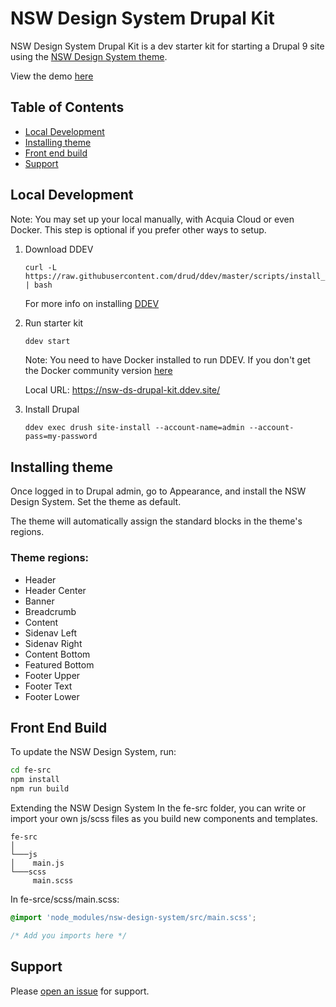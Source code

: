 # NSW Design System Drupal Kit

NSW Design System Drupal Kit is a dev starter kit for starting a Drupal 9 site using the [NSW Design System theme](https://github.com/digitalnsw/nsw-design-system).

View the demo [here](https://dev-drupal-dev-kit-demo.pantheonsite.io)

## Table of Contents

- [Local Development](#local-development)
- [Installing theme](#installing-theme)
- [Front end build](#front-end-build)
- [Support](#support)

## Local Development
Note: You may set up your local manually, with Acquia Cloud or even Docker. This step is optional if you prefer other ways to setup.

1. Download DDEV
    ```
    curl -L https://raw.githubusercontent.com/drud/ddev/master/scripts/install_ddev.sh | bash
    ```
    For more info on installing [DDEV](https://ddev.readthedocs.io/en/stable/)
2. Run starter kit
    ```sh
    ddev start
    ```
    Note: You need to have Docker installed to run DDEV. If you don't get the Docker community version [here](https://hub.docker.com/search?type=edition&offering=community)

    Local URL: https://nsw-ds-drupal-kit.ddev.site/

3. Install Drupal
    ```
    ddev exec drush site-install --account-name=admin --account-pass=my-password
    ```

## Installing theme
Once logged in to Drupal admin, go to Appearance, and install the NSW Design System. Set the theme as default.

The theme will automatically assign the standard blocks in the theme's regions.


### Theme regions:
  - Header
  - Header Center
  - Banner
  - Breadcrumb
  - Content
  - Sidenav Left
  - Sidenav Right
  - Content Bottom
  - Featured Bottom
  - Footer Upper
  - Footer Text
  - Footer Lower


## Front End Build

To update the NSW Design System, run:
```sh
cd fe-src
npm install
npm run build
```

Extending the NSW Design System
In the fe-src folder, you can write or import your own js/scss files as you build new components and templates.


```
fe-src
│
└───js
│    main.js
└───scss
     main.scss
```
In fe-srce/scss/main.scss:
```css
@import 'node_modules/nsw-design-system/src/main.scss';

/* Add you imports here */
```

## Support

Please [open an issue](https://github.com/digitalnsw/NSW-DS-Drupal-Kit/issues) for support.

